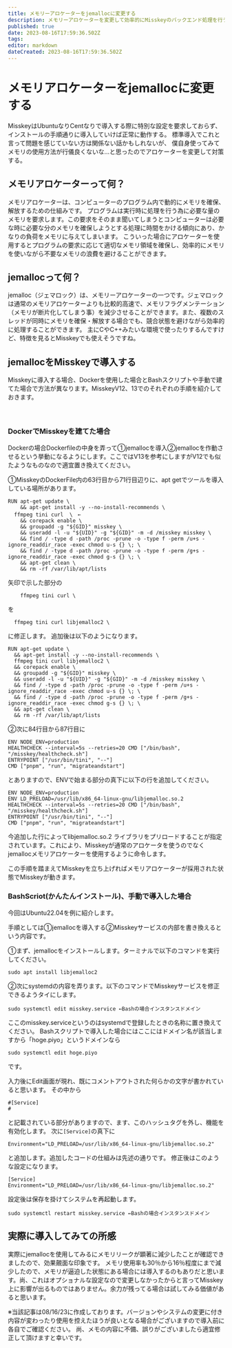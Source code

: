 ```yaml
---
title: メモリーアロケーターをjemallocに変更する
description: メモリーアロケーターを変更して効率的にMisskeyのバックエンド処理を行う
published: true
date: 2023-08-16T17:59:36.502Z
tags: 
editor: markdown
dateCreated: 2023-08-16T17:59:36.502Z
---
```


# メモリアロケーターをjemallocに変更する

MisskeyはUbuntuなりCentなりで導入する際に特別な設定を要求しておらず、
インストールの手順通りに導入していけば正常に動作する。
標準導入でこれと言って問題を感じていない方は関係ない話かもしれないが、
僕自身使ってみてメモリの使用方法が行儀良くないな...と思ったのでアロケーターを変更して対策する。

## メモリアロケーターって何？

メモリアロケーターは、コンピューターのプログラム内で動的にメモリを確保、解放するための仕組みです。
プログラムは実行時に処理を行う為に必要な量のメモリを要求します。この要求をそのまま聞いてしまうとコンピューターは必要な時に必要な分のメモリを確保しようとする処理に時間をかける傾向にあり、かなりの負荷をメモリに与えてしまいます。
こういった場合にアロケーターを使用するとプログラムの要求に応じて適切なメモリ領域を確保し、効率的にメモリを使いながら不要なメモリの浪費を避けることができます。

## jemallocって何？

jemalloc（ジェマロック）は、メモリーアロケーターの一つです。ジェマロックは通常のメモリアロケーターよりも比較的高速で、メモリフラグメンテーション（メモリが断片化してしまう事）を減少させることができます。また、複数のスレッドが同時にメモリを確保・解放する場合でも、競合状態を避けながら効率的に処理することができます。
主にCやC++みたいな環境で使ったりするんですけど、特徴を見るとMisskeyでも使えそうですね。

## jemallocをMisskeyで導入する

Misskeyに導入する場合、Dockerを使用した場合とBashスクリプトや手動で建てた場合で方法が異なります。MisskeyV12、13でのそれぞれの手順を紹介しておきます。


　

### DockerでMisskeyを建てた場合

Dockerの場合Dockerfileの中身を弄って①jemallocを導入②jemallocを作動させるという挙動になるようにします。ここではV13を参考にしますがV12でも似たようなものなので適宜置き換えてください。

①MisskeyのDockerFile内の63行目から71行目辺りに、apt getでツールを導入している場所があります。

```
RUN apt-get update \
	&& apt-get install -y --no-install-recommends \ 
  ffmpeg tini curl  \　←
	&& corepack enable \
	&& groupadd -g "${GID}" misskey \
	&& useradd -l -u "${UID}" -g "${GID}" -m -d /misskey misskey \
	&& find / -type d -path /proc -prune -o -type f -perm /u+s -ignore_readdir_race -exec chmod u-s {} \; \
	&& find / -type d -path /proc -prune -o -type f -perm /g+s -ignore_readdir_race -exec chmod g-s {} \; \
	&& apt-get clean \
	&& rm -rf /var/lib/apt/lists
```

矢印で示した部分の
```
	ffmpeg tini curl \
  ```
  を
  ```
  	ffmpeg tini curl libjemalloc2 \
  ```
  に修正します。
  追加後は以下のようになります。
  ```
  RUN apt-get update \
	&& apt-get install -y --no-install-recommends \
	ffmpeg tini curl libjemalloc2 \
	&& corepack enable \
	&& groupadd -g "${GID}" misskey \
	&& useradd -l -u "${UID}" -g "${GID}" -m -d /misskey misskey \
	&& find / -type d -path /proc -prune -o -type f -perm /u+s -ignore_readdir_race -exec chmod u-s {} \; \
	&& find / -type d -path /proc -prune -o -type f -perm /g+s -ignore_readdir_race -exec chmod g-s {} \; \
	&& apt-get clean \
	&& rm -rf /var/lib/apt/lists

```

②次に84行目から87行目に
```
ENV NODE_ENV=production
HEALTHCHECK --interval=5s --retries=20 CMD ["/bin/bash", "/misskey/healthcheck.sh"]
ENTRYPOINT ["/usr/bin/tini", "--"]
CMD ["pnpm", "run", "migrateandstart"]
```
とありますので、ENVで始まる部分の真下に以下の行を追加してください。
```
ENV NODE_ENV=production
ENV LD_PRELOAD=/usr/lib/x86_64-linux-gnu/libjemalloc.so.2
HEALTHCHECK --interval=5s --retries=20 CMD ["/bin/bash", "/misskey/healthcheck.sh"]
ENTRYPOINT ["/usr/bin/tini", "--"]
CMD ["pnpm", "run", "migrateandstart"]
```

今追加した行によってlibjemalloc.so.2 ライブラリをプリロードすることが指定されています。これにより、Misskeyが通常のアロケータを使うのでなくjemallocメモリアロケーターを使用するように命令します。

この手順を踏まえてMisskeyを立ち上げればメモリアロケーターが採用された状態でMisskeyが動きます。

### BashScriot(かんたんインストール)、手動で導入した場合

今回はUbuntu22.04を例に紹介します。

手順としては①jemallocを導入する②Misskeyサービスの内部を書き換えるという内容です。

①まず、jemallocをインストールします。ターミナルで以下のコマンドを実行してください。
```
sudo apt install libjemalloc2
```
②次にsystemdの内容を弄ります。以下のコマンドでMisskeyサービスを修正できるようタイにします。
```
sudo systemctl edit misskey.service ←Bashの場合インスタンスドメイン
```
ここのmisskey.serviceというのはsystemdで登録したときの名称に置き換えてください。
Bashスクリプトで導入した場合にはここにはドメイン名が該当しますから「hoge.piyo」というドメインなら
```
sudo systemctl edit hoge.piyo
```
です。

入力後にEdit画面が現れ、既にコメントアウトされた何らかの文字が書かれていると思います。
その中から
```
#[Service]
#
```
と記載されている部分がありますので、ます、このハッシュタグを外し、機能を有効化します。
次に`[Service]`の真下に
```
Environment="LD_PRELOAD=/usr/lib/x86_64-linux-gnu/libjemalloc.so.2"
```
と追加します。追加したコードの仕組みは先述の通りです。
修正後はこのような設定になります。

```
[Service]
Environment="LD_PRELOAD=/usr/lib/x86_64-linux-gnu/libjemalloc.so.2"
```
設定後は保存を掛けてシステムを再起動します。

```
sudo systemctl restart misskey.service ←Bashの場合インスタンスドメイン
```
## 実際に導入してみての所感
実際にjemallocを使用してみるにメモリリークが顕著に減少したことが確認できましたので、効果覿面な印象です。
メモリ使用率も30％から16％程度にまで減少したので、メモリが逼迫した状態にある場合には導入するのもありだと思います。尚、これはオプショナルな設定なので変更しなかったからと言ってMisskey上に影響が出るものではありません。余力が残ってる場合は試してみる価値があると思います。

※当該記事は08/16/23に作成しております。バージョンやシステムの変更に付き内容が変わったり使用を控えたほうが良いとなる場合がございますので導入前に各自でご確認ください。
尚、メモの内容に不備、誤りがございましたら適宜修正して頂けますと幸いです。